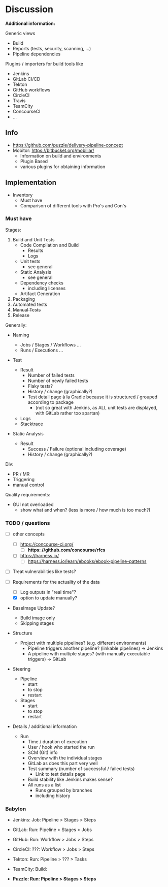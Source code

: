 # Discussion

**Additional information:**

Generic views

* Build
* Reports (tests, security, scanning, ...)
* Pipeline dependencies

Plugins / importers for build tools like

* Jenkins
* GitLab CI/CD
* Tekton
* GitHub workflows
* CircleCI
* Travis
* TeamCity
* ConcourseCI
* ...

## Info

* <https://github.com/puzzle/delivery-pipeline-concept>
* Mobitor: <https://bitbucket.org/mobiliar/>
  * Information on build and environments
  * Plugin Based
  * various plugins for obtaining information

## Implementation

* Inventory
  * Must have
  * Comparison of different tools with Pro's and Con's

### Must have

Stages:

1. Build and Unit Tests
   * Code Compilation and Build
      * Results
      * Logs
   * Unit tests
      * see general
   * Static Analysis
      * see general
   * Dependency checks
      * including licenses
   * Artifact Generation
2. Packaging
3. Automated tests
4. ~~Manual Tests~~
5. Release

Generally:

* Naming
  * Jobs / Stages / Workflows ...
  * Runs / Executions ...
* Test
  * Result
    * Number of failed tests
    * Number of newly failed tests
    * Flaky tests?
    * History / change (graphically?)
    * Test detail page à la Gradle because it is structured / grouped according to package
      * (not so great with Jenkins, as ALL unit tests are displayed, with GitLab rather too spartan)
  * Logs
  * Stacktrace

* Static Analysis
  * Result
    * Success / Failure (optional including coverage)
    * History / change (graphically?)

Div:

* PR / MR
* Triggering
* manual control

Quality requirements:

* GUI not overloaded
  * show what and when? (less is more / how much is too much?)

### TODO / questions

* [ ] other concepts
  * [ ] <https://concourse-ci.org/>
    * [ ] **https: //github.com/concourse/rfcs**
  * [ ] <https://harness.io/>
    * [ ] <https://harness.io/learn/ebooks/ebook-pipeline-patterns>

* [ ] Treat vulnerabilities like tests?

* [ ] Requirements for the actuality of the data
  * [ ] Log outputs in "real time"?
  * [x] option to update manually?

* BaseImage Update?
  * Build image only
  * Skipping stages

* Structure
  * Project with multiple pipelines? (e.g. different environments)
    * Pipeline triggers another pipeline? (linkable pipelines) -> Jenkins
    * A pipeline with multiple stages? (with manually executable triggers) -> GitLab

* Steering
  * Pipeline
    * start
    * to stop
    * restart
  * Stages
    * start
    * to stop
    * restart

* Details / additional information
  * Run
    * Time / duration of execution
    * User / hook who started the run
    * SCM (Git) info
    * Overview with the individual stages
    * GitLab as does this part very well
    * Test summary (number of successful / failed tests)
      * Link to test details page
    * Build stability like Jenkins makes sense?
    * All runs as a list
      * Runs grouped by branches
      * including history

### Babylon

* Jenkins:  Job:   Pipeline > Stages > Steps
* GitLab:   Run:   Pipeline > Stages > Jobs
* GitHub:   Run:   Workflow > Jobs > Steps
* CircleCI: ???:   Workflow > Jobs > Steps
* Tekton:   Run:   Pipeline > ??? > Tasks
* TeamCity: Build:

* **Puzzle:  Run: Pipeline > Stages > Steps**
